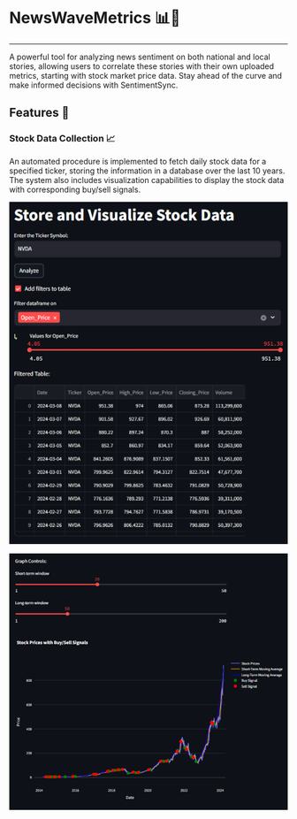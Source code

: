# NewsWaveMetrics 📊📰
---

 A powerful tool for analyzing news sentiment on both national and local stories, allowing users to correlate these stories with their own uploaded metrics, starting with stock market price data. Stay ahead of the curve and make informed decisions with SentimentSync.

 ## Features 🌟

 ### Stock Data Collection 📈
An automated procedure is implemented to fetch daily stock data for a specified ticker, storing the information in a database over the last 10 years. The system also includes visualization capabilities to display the stock data with corresponding buy/sell signals.

![Searching Stock Data](images/image_ui_searching_ticker_stock_data.png)

![Visualizing Stock Data](images/image_ui_visualize_stock_data.png)